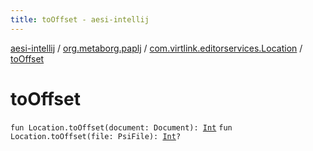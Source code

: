 ```yaml
---
title: toOffset - aesi-intellij
---
```


[aesi-intellij](../../index.html) / [org.metaborg.paplj](../index.html) / [com.virtlink.editorservices.Location](index.html) / [toOffset](.)

# toOffset

`fun Location.toOffset(document: Document): `[`Int`](https://kotlinlang.org/api/latest/jvm/stdlib/kotlin/-int/index.html)
`fun Location.toOffset(file: PsiFile): `[`Int`](https://kotlinlang.org/api/latest/jvm/stdlib/kotlin/-int/index.html)`?`